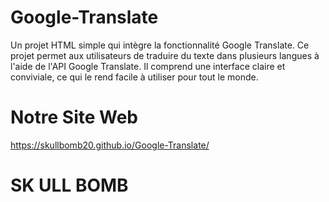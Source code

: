 # Google-Translate
Un projet HTML simple qui intègre la fonctionnalité Google Translate. Ce projet permet aux utilisateurs de traduire du texte dans plusieurs langues à l'aide de l'API Google Translate. Il comprend une interface claire et conviviale, ce qui le rend facile à utiliser pour tout le monde.

# Notre Site Web
https://skullbomb20.github.io/Google-Translate/

# SK ULL BOMB
